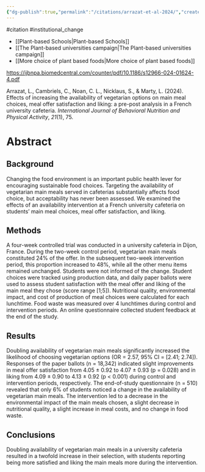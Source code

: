 ```yaml
---
{"dg-publish":true,"permalink":"/citations/arrazat-et-al-2024/","created":"2024-09-10T14:31:28.360+01:00","updated":"2025-09-28T23:39:10.640+01:00"}
---
```


#citation #institutional_change 

- [[Plant-based Schools\|Plant-based Schools]]
- [[The Plant-based universities campaign\|The Plant-based universities campaign]]
- [[More choice of plant based foods\|More choice of plant based foods]]

https://ijbnpa.biomedcentral.com/counter/pdf/10.1186/s12966-024-01624-4.pdf

Arrazat, L., Cambriels, C., Noan, C. L., Nicklaus, S., & Marty, L. (2024). Effects of increasing the availability of vegetarian options on main meal choices, meal offer satisfaction and liking: a pre-post analysis in a French university cafeteria. _International Journal of Behavioral Nutrition and Physical Activity_, _21_(1), 75.

# Abstract

## Background  
Changing the food environment is an important public health lever for encouraging sustainable food choices. Targeting the availability of vegetarian main meals served in cafeterias substantially affects food choice, but acceptability has never been assessed. We examined the effects of an availability intervention at a French university cafeteria on students’ main meal choices, meal offer satisfaction, and liking.

## Methods  
A four-week controlled trial was conducted in a university cafeteria in Dijon, France. During the two-week control period, vegetarian main meals constituted 24% of the offer. In the subsequent two-week intervention period, this proportion increased to 48%, while all the other menu items remained unchanged. Students were not informed of the change. Student choices were tracked using production data, and daily paper ballots were used to assess student satisfaction with the meal offer and liking of the main meal they chose (score range [1;5]). Nutritional quality, environmental impact, and cost of production of meal choices were calculated for each lunchtime. Food waste was measured over 4 lunchtimes during control and intervention periods. An online questionnaire collected student feedback at the end of the study.

## Results  
Doubling availability of vegetarian main meals significantly increased the likelihood of choosing vegetarian options (OR = 2.57, 95% CI = [2.41; 2.74]). Responses of the paper ballots (n = 18,342) indicated slight improvements in meal offer satisfaction from 4.05 ± 0.92 to 4.07 ± 0.93 (p = 0.028) and in liking from 4.09 ± 0.90 to 4.13 ± 0.92 (p < 0.001) during control and intervention periods, respectively. The end-of-study questionnaire (n = 510) revealed that only 6% of students noticed a change in the availability of vegetarian main meals. The intervention led to a decrease in the environmental impact of the main meals chosen, a slight decrease in nutritional quality, a slight increase in meal costs, and no change in food waste.

## Conclusions  
Doubling availability of vegetarian main meals in a university cafeteria resulted in a twofold increase in their selection, with students reporting being more satisfied and liking the main meals more during the intervention.